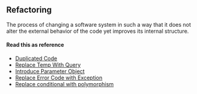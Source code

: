 Refactoring
----------------------------------------------

 The process of changing a software system in such a way that it does not alter the external behavior of the code yet improves its internal structure.

#### Read this as reference

* [Duplicated Code](http://josdem.io/techtalk/refactoring/duplicated_code/)
* [Replace Temp With Query](http://josdem.io/techtalk/refactoring/replace_temp_with_query)
* [Introduce Parameter Object](http://josdem.io/techtalk/refactoring/introduce_parameter_object)
* [Replace Error Code with Exception](http://josdem.io/techtalk/refactoring/replace_error_code_with_exception)
* [Replace conditional with polymorphism](http://josdem.io/techtalk/refactoring/replace_conditional_with_polymorphism)

